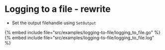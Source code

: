 # Logging to a file - rewrite

* Set the output filehandle using `SetOutput`

{% embed include file="src/examples/logging-to-file/logging_to_file.go" %}
{% embed include file="src/examples/logging-to-file/logging_to_file.log" %}



